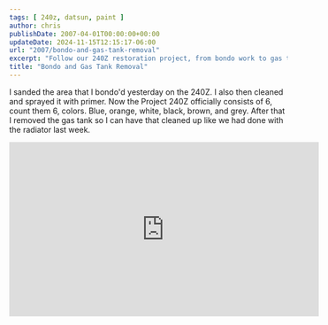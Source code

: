 ```yaml
---
tags: [ 240z, datsun, paint ]
author: chris
publishDate: 2007-04-01T00:00:00+00:00
updateDate: 2024-11-15T12:15:17-06:00
url: "2007/bondo-and-gas-tank-removal"
excerpt: "Follow our 240Z restoration project, from bondo work to gas tank removal, spanning six colors. Watch our progress in the latest video update."
title: "Bondo and Gas Tank Removal"
---
```


I sanded the area that I bondo'd yesterday on the 240Z. I also then cleaned and sprayed it with primer. Now the Project 240Z officially consists of 6, count them 6, colors. Blue, orange, white, black, brown, and grey. After that I removed the gas tank so I can have that cleaned up like we had done with the radiator last week.    

<iframe width="560" height="315" src="https://www.youtube.com/embed/7nKCMSlfkio?si=bdroXkE5Pfq50OL8" title="YouTube video player" frameborder="0" allow="accelerometer; autoplay; clipboard-write; encrypted-media; gyroscope; picture-in-picture; web-share" referrerpolicy="strict-origin-when-cross-origin" allowfullscreen></iframe>
